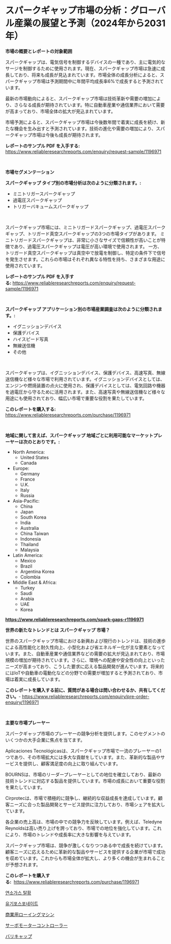 <p><h1>スパークギャップ市場の分析：グローバル産業の展望と予測（2024年から2031年）</h1></p><p><strong>市場の概要とレポートの対象範囲</strong></p>
<p><p>スパークギャップは、電気信号を制御するデバイスの一種であり、主に電気的なサージを制御するために使用されます。現在、スパークギャップ市場は急速に成長しており、将来も成長が見込まれています。市場全体の成長分析によると、スパークギャップ市場は予測期間中に年間平均成長率6%で成長すると予測されています。</p><p>最新の市場動向によると、スパークギャップ市場は技術革新や需要の増加により、さらなる成長が期待されています。特に自動車産業や通信業界において需要が高まっており、市場全体の拡大が見込まれています。</p><p>市場予測によると、スパークギャップ市場は今後数年間で着実に成長を続け、新たな機会を生み出すと予測されています。技術の進化や需要の増加により、スパークギャップ市場は今後も成長が期待されます。</p></p>
<p><strong>レポートのサンプル PDF を入手する:</strong> <a href="https://www.reliableresearchreports.com/enquiry/request-sample/1196971">https://www.reliableresearchreports.com/enquiry/request-sample/1196971</a></p>
<p>&nbsp;</p>
<p><strong>市場セグメンテーション</strong></p>
<p><strong>スパークギャップ タイプ別の市場分析は次のように分類されます。:</strong></p>
<p><ul><li>ミニトリガースパークギャップ</li><li>過電圧スパークギャップ</li><li>トリガーバキュームスパークギャップ</li></ul></p>
<p>&nbsp;</p>
<p><p>スパークギャップ市場には、ミニトリガードスパークギャップ、過電圧スパークギャップ、トリガード真空スパークギャップの3つの市場タイプがあります。 ミニトリガードスパークギャップは、非常に小さなサイズで信頼性が高いことが特徴であり、過電圧スパークギャップは電圧が高い環境で使用されます。 一方、トリガード真空スパークギャップは真空中で放電を制御し、特定の条件下で信号を発生させます。これらの市場はそれぞれ異なる特性を持ち、さまざまな用途に使用されています。</p></p>
<p><strong>レポートのサンプル PDF を入手する:</strong>&nbsp;<a href="https://www.reliableresearchreports.com/enquiry/request-sample/1196971">https://www.reliableresearchreports.com/enquiry/request-sample/1196971</a></p>
<p>&nbsp;</p>
<p><strong> スパークギャップ アプリケーション別の市場産業調査は次のように分類されます。:</strong></p>
<p><ul><li>イグニッションデバイス</li><li>保護デバイス</li><li>ハイスピード写真</li><li>無線送信機</li><li>その他</li></ul></p>
<p>&nbsp;</p>
<p><p>スパークギャップは、イグニッションデバイス、保護デバイス、高速写真、無線送信機など様々な市場で利用されています。イグニッションデバイスとしては、エンジンや燃焼装置の点火に使用され、保護デバイスとしては、電気回路や機器を過電圧から守るために活用されます。また、高速写真や無線送信機など様々な用途にも使用されており、幅広い市場で重要な役割を果たしています。</p></p>
<p><strong>このレポートを購入する:</strong>&nbsp; <a href="https://www.reliableresearchreports.com/purchase/1196971">https://www.reliableresearchreports.com/purchase/1196971</a></p>
<p>&nbsp;</p>
<p><strong>地域に関して言えば、スパークギャップ 地域ごとに利用可能なマーケットプレーヤーは次のとおりです。:</strong></p>
<p><ul>
    <li>
        North America:
        <ul>
            <li>United States</li>
            <li>Canada</li>
        </ul>
    </li>
    <li>
        Europe:
        <ul>
            <li>Germany</li>
            <li>France</li>
            <li>U.K.</li>
            <li>Italy</li>
            <li>Russia</li>
        </ul>
    </li>
    <li>
        Asia-Pacific:
        <ul>
            <li>China</li>
            <li>Japan</li>
            <li>South Korea</li>
            <li>India</li>
            <li>Australia</li>
            <li>China Taiwan</li>
            <li>Indonesia</li>
            <li>Thailand</li>
            <li>Malaysia</li>
        </ul>
    </li>
    <li>
        Latin America:
        <ul>
            <li>Mexico</li>
            <li>Brazil</li>
            <li>Argentina Korea</li>
            <li>Colombia</li>
        </ul>
    </li>
    <li>
        Middle East & Africa:
        <ul>
            <li>Turkey</li>
            <li>Saudi</li>
            <li>Arabia</li>
            <li>UAE</li>
            <li>Korea</li>
        </ul>
    </li>
    </ul></p>
<p><strong><a href="https://www.reliableresearchreports.com/spark-gaps-r1196971">https://www.reliableresearchreports.com/spark-gaps-r1196971</a></strong>&nbsp;</p>
<p><strong>世界の新たなトレンドとは スパークギャップ 市場？</strong></p>
<p><p>世界のスパークギャップ市場における新興および現行のトレンドは、技術の進歩による高性能化と耐久性向上、小型化および省エネルギー化が主な要素となっています。また、自動車産業や通信業界などの需要の拡大が見込まれており、市場規模の増加が期待されています。さらに、環境への配慮や安全性の向上といったニーズが高まっており、こうした要求に応える製品開発が進んでいます。将来的にはIoTや自動車の電動化などの分野での需要が増加すると予測されており、市場は着実に成長しています。</p></p>
<p><strong>このレポートを購入する前に、質問がある場合は問い合わせるか、共有してください。</strong>- <a href="https://www.reliableresearchreports.com/enquiry/pre-order-enquiry/1196971">https://www.reliableresearchreports.com/enquiry/pre-order-enquiry/1196971</a></p>
<p>&nbsp;</p>
<p><strong>主要な市場プレーヤー</strong></p>
<p><p>スパークギャップ市場のプレーヤーの競争分析を提供します。このセグメントのいくつかの大手企業に焦点を当てます。</p><p>Aplicaciones Tecnológicasは、スパークギャップ市場で一流のプレーヤーの1つであり、その市場拡大には多大な貢献をしています。また、革新的な製品やサービスを提供し、顧客満足度の向上に取り組んでいます。</p><p>BOURNSは、市場のリーダープレーヤーとしての地位を確立しており、最新の技術トレンドに対応する製品を提供しています。市場の成長において重要な役割を果たしています。</p><p>Cirprotecは、市場で積極的に競争し、継続的な収益成長を達成しています。顧客ニーズに合った製品開発とサービス提供に注力しており、市場シェアを拡大しています。</p><p>各企業の売上高は、市場の中での競争力を反映しています。例えば、Teledyne Reynoldsは高い売り上げを誇っており、市場での地位を強化しています。これにより、市場のトレンドや成長率に大きな影響を与えています。</p><p>スパークギャップ市場は、競争が激しくなりつつある中で成長を続けています。顧客ニーズに応えるために革新的な製品やサービスを提供する企業が市場で成功を収めています。これからも市場全体が拡大し、より多くの機会が生まれることが予想されます。</p></p>
<p><strong>このレポートを購入する:</strong>&nbsp;&nbsp;<a href="https://www.reliableresearchreports.com/purchase/1196971">https://www.reliableresearchreports.com/purchase/1196971</a></p>
<p><p><a href="https://github.com/RichardLueilwitz787/Market-Research-Report-List-1/blob/main/728052820855.md">연소가스 탈황</a></p><p><a href="https://medium.com/@avramcornescu20221/quot-2024%EB%85%84%EB%B6%80%ED%84%B0-2031%EB%85%84%EA%B9%8C%EC%A7%80%EC%9D%98-%EA%B8%B0%EA%B0%84%EC%97%90-%EB%8C%80%ED%95%9C-%EC%9C%A0%EA%B8%B0%EC%9D%B8%EC%82%B0%EC%97%BC-%EC%8B%9C%EC%9E%A5-%EB%B6%84%EC%84%9D-%EB%B0%8F-%ED%81%AC%EA%B8%B0-%EC%98%88%EC%B8%A1-quot-8ead530f968b">유기포스포네이트</a></p><p><a href="https://medium.com/@santosuigrtley997836/%E5%95%86%E7%94%A8%E3%83%AD%E3%83%BC%E3%82%A4%E3%83%B3%E3%82%B0%E3%83%9E%E3%82%B7%E3%83%B3%E5%B8%82%E5%A0%B4-%E5%B8%82%E5%A0%B4%E3%82%B7%E3%82%A7%E3%82%A2-%E5%B8%82%E5%A0%B4%E3%83%88%E3%83%AC%E3%83%B3%E3%83%89-%E3%81%8A%E3%82%88%E3%81%B3%E5%B0%86%E6%9D%A5%E3%81%AE%E6%88%90%E9%95%B7%E3%82%92%E6%8E%A2%E3%82%8B-dbd572d6295f">商業用ローイングマシン</a></p><p><a href="https://github.com/JacksonWiza1924/Market-Research-Report-List-1/blob/main/240605934436.md">サーボモーターコントローラー</a></p><p><a href="https://medium.com/@coraltrout1923/varicap%E5%B8%82%E5%A0%B4%E3%81%AE%E6%B4%9E%E5%AF%9F-%E5%B8%82%E5%A0%B4%E5%8B%95%E5%90%91-%E6%88%90%E9%95%B7-2024%E5%B9%B4%E3%81%8B%E3%82%892031%E5%B9%B4%E3%81%BE%E3%81%A7%E3%81%AE%E4%BA%88%E6%B8%AC-0d68d8111af7">バリキャップ</a></p></p>
